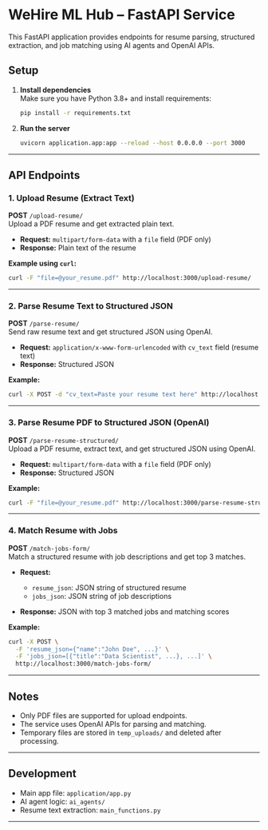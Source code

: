 # WeHire ML Hub – FastAPI Service

This FastAPI application provides endpoints for resume parsing, structured extraction, and job matching using AI agents and OpenAI APIs.

## Setup

1. **Install dependencies**  
   Make sure you have Python 3.8+ and install requirements:
   ```bash
   pip install -r requirements.txt
   ```

2. **Run the server**
   ```bash
   uvicorn application.app:app --reload --host 0.0.0.0 --port 3000
   ```

---

## API Endpoints

### 1. Upload Resume (Extract Text)

**POST** `/upload-resume/`  
Upload a PDF resume and get extracted plain text.

- **Request:** `multipart/form-data` with a `file` field (PDF only)
- **Response:** Plain text of the resume

**Example using `curl`:**
```bash
curl -F "file=@your_resume.pdf" http://localhost:3000/upload-resume/
```

---

### 2. Parse Resume Text to Structured JSON

**POST** `/parse-resume/`  
Send raw resume text and get structured JSON using OpenAI.

- **Request:** `application/x-www-form-urlencoded` with `cv_text` field (resume text)
- **Response:** Structured JSON

**Example:**
```bash
curl -X POST -d "cv_text=Paste your resume text here" http://localhost:3000/parse-resume/
```

---

### 3. Parse Resume PDF to Structured JSON (OpenAI)

**POST** `/parse-resume-structured/`  
Upload a PDF resume, extract text, and get structured JSON using OpenAI.

- **Request:** `multipart/form-data` with a `file` field (PDF only)
- **Response:** Structured JSON

**Example:**
```bash
curl -F "file=@your_resume.pdf" http://localhost:3000/parse-resume-structured/
```

---

### 4. Match Resume with Jobs

**POST** `/match-jobs-form/`  
Match a structured resume with job descriptions and get top 3 matches.

- **Request:**  
  - `resume_json`: JSON string of structured resume  
  - `jobs_json`: JSON string of job descriptions

- **Response:** JSON with top 3 matched jobs and matching scores

**Example:**
```bash
curl -X POST \
  -F 'resume_json={"name":"John Doe", ...}' \
  -F 'jobs_json=[{"title":"Data Scientist", ...}, ...]' \
  http://localhost:3000/match-jobs-form/
```

---

## Notes

- Only PDF files are supported for upload endpoints.
- The service uses OpenAI APIs for parsing and matching.
- Temporary files are stored in `temp_uploads/` and deleted after processing.

---

## Development

- Main app file: `application/app.py`
- AI agent logic: `ai_agents/`
- Resume text extraction: `main_functions.py`

---

##